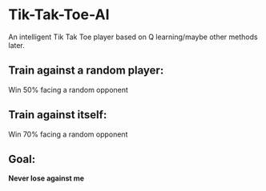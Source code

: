 # Tik-Tak-Toe-AI
An intelligent Tik Tak Toe player based on Q learning/maybe other methods later.

## Train against a random player:
Win 50% facing a random opponent

## Train against itself:
Win 70% facing a random opponent


## Goal:
**Never lose against me**